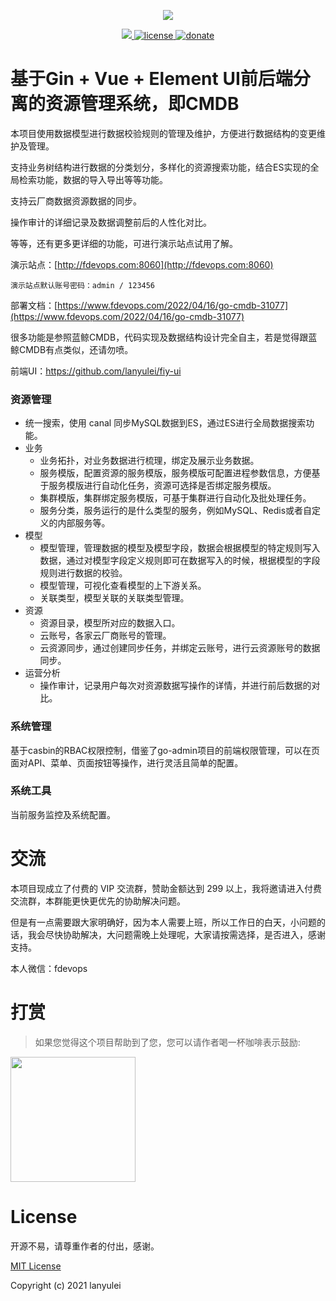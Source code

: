 <p align="center">
  <img src="https://www.fdevops.com/wp-content/uploads/2020/09/1599039924-ferry_log.png">
</p>


<p align="center">
  <a href="https://github.com/lanyulei/ferry">
    <img src="https://www.fdevops.com/wp-content/uploads/2020/07/1595067271-badge.png">
  </a>
  <a href="https://github.com/lanyulei/ferry">
    <img src="https://www.fdevops.com/wp-content/uploads/2020/07/1595067272-apistatus.png" alt="license">
  </a>
    <a href="https://github.com/lanyulei/ferry">
    <img src="https://www.fdevops.com/wp-content/uploads/2020/07/1595067269-donate.png" alt="donate">
  </a>
</p>

# 基于Gin + Vue + Element UI前后端分离的资源管理系统，即CMDB

本项目使用数据模型进行数据校验规则的管理及维护，方便进行数据结构的变更维护及管理。

支持业务树结构进行数据的分类划分，多样化的资源搜索功能，结合ES实现的全局检索功能，数据的导入导出等等功能。

支持云厂商数据资源数据的同步。

操作审计的详细记录及数据调整前后的人性化对比。

等等，还有更多更详细的功能，可进行演示站点试用了解。

演示站点：[http://fdevops.com:8060](http://fdevops.com:8060)

```
演示站点默认账号密码：admin / 123456
```

部署文档：[https://www.fdevops.com/2022/04/16/go-cmdb-31077](https://www.fdevops.com/2022/04/16/go-cmdb-31077)

很多功能是参照蓝鲸CMDB，代码实现及数据结构设计完全自主，若是觉得跟蓝鲸CMDB有点类似，还请勿喷。

前端UI：https://github.com/lanyulei/fiy-ui

### 资源管理

* 统一搜索，使用 canal 同步MySQL数据到ES，通过ES进行全局数据搜索功能。
* 业务
    * 业务拓扑，对业务数据进行梳理，绑定及展示业务数据。
    * 服务模版，配置资源的服务模版，服务模版可配置进程参数信息，方便基于服务模版进行自动化任务，资源可选择是否绑定服务模版。
    * 集群模版，集群绑定服务模版，可基于集群进行自动化及批处理任务。
    * 服务分类，服务运行的是什么类型的服务，例如MySQL、Redis或者自定义的内部服务等。
* 模型
    * 模型管理，管理数据的模型及模型字段，数据会根据模型的特定规则写入数据，通过对模型字段定义规则即可在数据写入的时候，根据模型的字段规则进行数据的校验。
    * 模型管理，可视化查看模型的上下游关系。
    * 关联类型，模型关联的关联类型管理。
* 资源
    * 资源目录，模型所对应的数据入口。
    * 云账号，各家云厂商账号的管理。
    * 云资源同步，通过创建同步任务，并绑定云账号，进行云资源账号的数据同步。
* 运营分析
    * 操作审计，记录用户每次对资源数据写操作的详情，并进行前后数据的对比。

### 系统管理

基于casbin的RBAC权限控制，借鉴了go-admin项目的前端权限管理，可以在页面对API、菜单、页面按钮等操作，进行灵活且简单的配置。

### 系统工具

当前服务监控及系统配置。

# 交流

本项目现成立了付费的 VIP 交流群，赞助金额达到 299 以上，我将邀请进入付费交流群，本群能更快更优先的协助解决问题。

但是有一点需要跟大家明确好，因为本人需要上班，所以工作日的白天，小问题的话，我会尽快协助解决，大问题需晚上处理呢，大家请按需选择，是否进入，感谢支持。

本人微信：fdevops

# 打赏

> 如果您觉得这个项目帮助到了您，您可以请作者喝一杯咖啡表示鼓励:

<img class="no-margin" src="https://www.fdevops.com/wp-content/uploads/2020/07/1595075890-81595075871_.pic_hd.png"  height="200px" >

# License

开源不易，请尊重作者的付出，感谢。

[MIT License](https://github.com/lanyulei/fiy/blob/master/LICENSE)

Copyright (c) 2021 lanyulei
